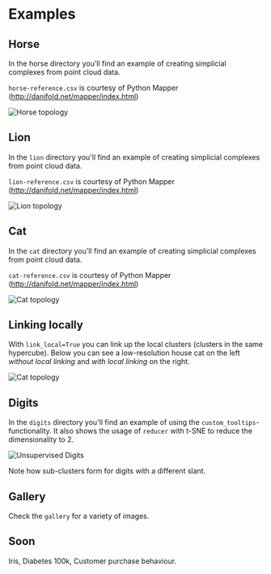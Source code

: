 # Examples

## Horse

In the horse directory you'll find an example of creating simplicial complexes from point cloud data.

`horse-reference.csv` is courtesy of Python Mapper (http://danifold.net/mapper/index.html)

![Horse topology](http://i.imgur.com/zNwQBSK.png)

## Lion

In the `lion` directory you'll find an example of creating simplicial complexes from point cloud data.

`lion-reference.csv` is courtesy of Python Mapper (http://danifold.net/mapper/index.html)

![Lion topology](http://i.imgur.com/MlzMsec.png)

## Cat 

In the `cat` directory you'll find an example of creating simplicial complexes from point cloud data.

`cat-reference.csv` is courtesy of Python Mapper (http://danifold.net/mapper/index.html)

![Cat topology](http://i.imgur.com/spk7PC4.png)

## Linking locally

With `link_local=True` you can link up the local clusters (clusters in the same hypercube). Below 
you can see a low-resolution house cat on the left *without local linking* and *with local linking* on 
the right.

![Cat topology](http://i.imgur.com/Irm8jp4.png)

## Digits

In the `digits` directory you'll find an example of using the `custom_tooltips`-functionality. It also 
shows the usage of `reducer` with t-SNE to reduce the dimensionality to 2.

![Unsupervised Digits](http://i.imgur.com/t1fuoHX.png)

Note how sub-clusters form for digits with a different slant.

## Gallery

Check the `gallery` for a variety of images.

## Soon

Iris, Diabetes 100k, Customer purchase behaviour.